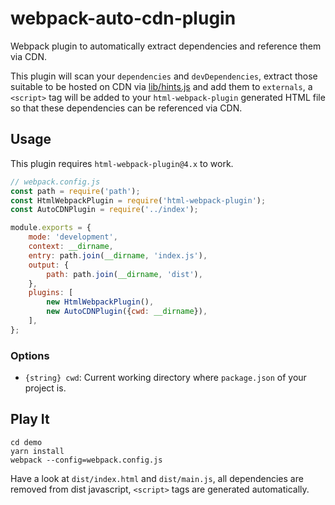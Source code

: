 # webpack-auto-cdn-plugin

Webpack plugin to automatically extract dependencies and reference them via CDN.

This plugin will scan your `dependencies` and `devDependencies`, extract those suitable to be hosted on CDN via [lib/hints.js](lib/hints.js) and add them to `externals`, a `<script>` tag will be added to your `html-webpack-plugin` generated HTML file so that these dependencies can be referenced via CDN.

## Usage

This plugin requires `html-webpack-plugin@4.x` to work.

```javascript
// webpack.config.js
const path = require('path');
const HtmlWebpackPlugin = require('html-webpack-plugin');
const AutoCDNPlugin = require('../index');

module.exports = {
    mode: 'development',
    context: __dirname,
    entry: path.join(__dirname, 'index.js'),
    output: {
        path: path.join(__dirname, 'dist'),
    },
    plugins: [
        new HtmlWebpackPlugin(),
        new AutoCDNPlugin({cwd: __dirname}),
    ],
};
```

### Options

- `{string} cwd`: Current working directory where `package.json` of your project is.

## Play It

```shell
cd demo
yarn install
webpack --config=webpack.config.js
```

Have a look at `dist/index.html` and `dist/main.js`, all dependencies are removed from dist javascript, `<script>` tags are generated automatically.
